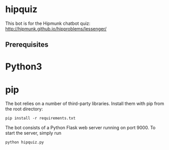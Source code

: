 # hipquiz

This bot is for the Hipmunk chatbot quiz: http://hipmunk.github.io/hipproblems/lessenger/

## Prerequisites

# Python3
# pip

The bot relies on a number of third-party libraries. Install them with pip from the root directory:

`pip install -r requirements.txt`

The bot consists of a Python Flask web server running on port 9000. To start the server, simply run

`python hipquiz.py`
